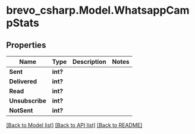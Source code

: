# brevo_csharp.Model.WhatsappCampStats
## Properties

Name | Type | Description | Notes
------------ | ------------- | ------------- | -------------
**Sent** | **int?** |  | 
**Delivered** | **int?** |  | 
**Read** | **int?** |  | 
**Unsubscribe** | **int?** |  | 
**NotSent** | **int?** |  | 

[[Back to Model list]](../README.md#documentation-for-models) [[Back to API list]](../README.md#documentation-for-api-endpoints) [[Back to README]](../README.md)


